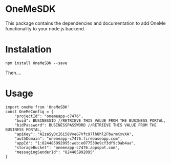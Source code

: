 # OneMeSDK
This package contains the dependencies and documentation to add OneMe functionality to your node.js backend.

# Instalation 
`npm install OneMeSDK --save`

Then....
# Usage

```
import oneMe from 'OneMeSDK'
const OneMeConfig = {
    "projectId": "onemeapp-c7476",
    "buid": BUSINESSID //RETRIEVE THIS VALUE FROM THE BUSINESS PORTAL,
    "bidPassword": BUSINESSPASSWORD //RETRIEVE THIS VALUE FROM THE BUSINESS PORTAL,
    "apiKey": "AIzaSyDcI6i58VyeG7Vfc97lhUhl2FbwrmKxvXA",
    "authDomain": "onemeapp-c7476.firebaseapp.com",
    "appId": "1:824485992095:web:e077539e9cf3df9c0ab4aa",
    "storageBucket": "onemeapp-c7476.appspot.com",
    "messagingSenderId": "824485992095"
}
```